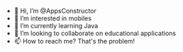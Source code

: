 - 👋 Hi, I’m @AppsConstructor
- 👀 I’m interested in mobiles
- 🌱 I’m currently learning Java
- 💞️ I’m looking to collaborate on educational applications
- 📫 How to reach me? That's the problem!

<!---
AppsConstructor/AppsConstructor is a ✨ special ✨ repository because its `README.md` (this file) appears on your GitHub profile.
You can click the Preview link to take a look at your changes.
--->
